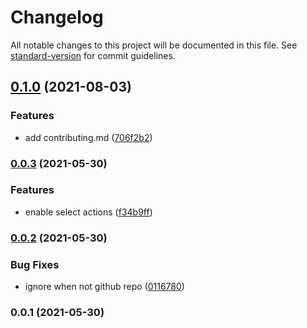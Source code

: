 # Changelog

All notable changes to this project will be documented in this file. See [standard-version](https://github.com/conventional-changelog/standard-version) for commit guidelines.

## [0.1.0](https://www.github.com/mili-project-manager/mtpl-github/compare/v0.0.3...v0.1.0) (2021-08-03)


### Features

* add contributing.md ([706f2b2](https://www.github.com/mili-project-manager/mtpl-github/commit/706f2b2c243f3bac5babc8e8d76ea6391d33d5db))

### [0.0.3](https://github.com/mili-project-manager/mtpl-github/compare/v0.0.2...v0.0.3) (2021-05-30)


### Features

* enable select actions ([f34b9ff](https://github.com/mili-project-manager/mtpl-github/commit/f34b9ffa45cc96ce1157a84a71de38600578c4ed))

### [0.0.2](https://github.com/mili-project-manager/mtpl-github/compare/v0.0.1...v0.0.2) (2021-05-30)


### Bug Fixes

* ignore when not github repo ([0116780](https://github.com/mili-project-manager/mtpl-github/commit/01167805fe12fb398ddc522dec2a7801c231dd97))

### 0.0.1 (2021-05-30)
